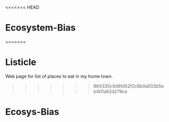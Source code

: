 <<<<<<< HEAD
# Ecosystem-Bias
=======
# Listicle
Web page for list of places to eat in my home town.
>>>>>>> 864335c9d6fd52f2c6b0a502b5eb401a82d279ce
# Ecosys-Bias
